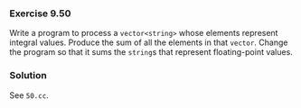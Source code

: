 ### Exercise 9.50

Write a program to process a `vector<string>` whose elements represent integral
values. Produce the sum of all the elements in that `vector`. Change the program
so that it sums the `string`s that represent floating-point values.

### Solution

See `50.cc`.
